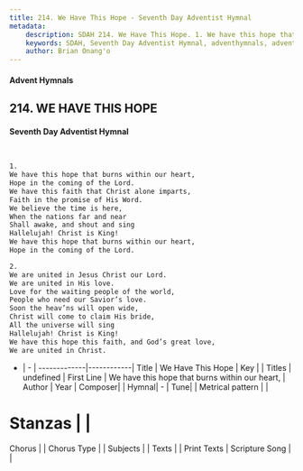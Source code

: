 ```yaml
---
title: 214. We Have This Hope - Seventh Day Adventist Hymnal
metadata:
    description: SDAH 214. We Have This Hope. 1. We have this hope that burns within our heart, Hope in the coming of the Lord. We have this faith that Christ alone imparts, Faith in the promise of His Word. We believe the time is here, When the nations far and near Shall awake, and shout and sing Hallelujah! Christ is King! We have this hope that burns within our heart, Hope in the coming of the Lord.
    keywords: SDAH, Seventh Day Adventist Hymnal, adventhymnals, advent hymnals, We Have This Hope, We have this hope that burns within our heart, 
    author: Brian Onang'o
---
```


#### Advent Hymnals
## 214. WE HAVE THIS HOPE
#### Seventh Day Adventist Hymnal

```txt


1.
We have this hope that burns within our heart,
Hope in the coming of the Lord.
We have this faith that Christ alone imparts,
Faith in the promise of His Word.
We believe the time is here,
When the nations far and near
Shall awake, and shout and sing
Hallelujah! Christ is King!
We have this hope that burns within our heart,
Hope in the coming of the Lord.

2.
We are united in Jesus Christ our Lord.
We are united in His love.
Love for the waiting people of the world,
People who need our Savior’s love.
Soon the heav’ns will open wide,
Christ will come to claim His bride,
All the universe will sing
Hallelujah! Christ is King!
We have this hope this faith, and God’s great love,
We are united in Christ.


```

- |   -  |
-------------|------------|
Title | We Have This Hope |
Key |  |
Titles | undefined |
First Line | We have this hope that burns within our heart, |
Author | 
Year | 
Composer|  |
Hymnal|  - |
Tune|  |
Metrical pattern | |
# Stanzas |  |
Chorus |  |
Chorus Type |  |
Subjects |  |
Texts |  |
Print Texts | 
Scripture Song |  |
  

